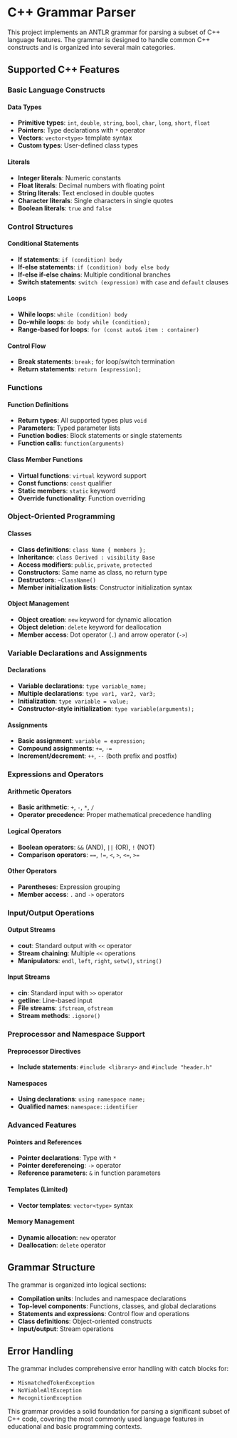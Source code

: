 # C++ Grammar Parser

This project implements an ANTLR grammar for parsing a subset of C++ language features. The grammar is designed to handle common C++ constructs and is organized into several main categories.

## Supported C++ Features

### Basic Language Constructs

#### Data Types
- **Primitive types**: `int`, `double`, `string`, `bool`, `char`, `long`, `short`, `float`
- **Pointers**: Type declarations with `*` operator
- **Vectors**: `vector<type>` template syntax
- **Custom types**: User-defined class types

#### Literals
- **Integer literals**: Numeric constants
- **Float literals**: Decimal numbers with floating point
- **String literals**: Text enclosed in double quotes
- **Character literals**: Single characters in single quotes
- **Boolean literals**: `true` and `false`

### Control Structures

#### Conditional Statements
- **If statements**: `if (condition) body`
- **If-else statements**: `if (condition) body else body`
- **If-else if-else chains**: Multiple conditional branches
- **Switch statements**: `switch (expression)` with `case` and `default` clauses

#### Loops
- **While loops**: `while (condition) body`
- **Do-while loops**: `do body while (condition);`
- **Range-based for loops**: `for (const auto& item : container)`

#### Control Flow
- **Break statements**: `break;` for loop/switch termination
- **Return statements**: `return [expression];`

### Functions

#### Function Definitions
- **Return types**: All supported types plus `void`
- **Parameters**: Typed parameter lists
- **Function bodies**: Block statements or single statements
- **Function calls**: `function(arguments)`

#### Class Member Functions
- **Virtual functions**: `virtual` keyword support
- **Const functions**: `const` qualifier
- **Static members**: `static` keyword
- **Override functionality**: Function overriding

### Object-Oriented Programming

#### Classes
- **Class definitions**: `class Name { members };`
- **Inheritance**: `class Derived : visibility Base`
- **Access modifiers**: `public`, `private`, `protected`
- **Constructors**: Same name as class, no return type
- **Destructors**: `~ClassName()`
- **Member initialization lists**: Constructor initialization syntax

#### Object Management
- **Object creation**: `new` keyword for dynamic allocation
- **Object deletion**: `delete` keyword for deallocation
- **Member access**: Dot operator (`.`) and arrow operator (`->`)

### Variable Declarations and Assignments

#### Declarations
- **Variable declarations**: `type variable_name;`
- **Multiple declarations**: `type var1, var2, var3;`
- **Initialization**: `type variable = value;`
- **Constructor-style initialization**: `type variable(arguments);`

#### Assignments
- **Basic assignment**: `variable = expression;`
- **Compound assignments**: `+=`, `-=`
- **Increment/decrement**: `++`, `--` (both prefix and postfix)

### Expressions and Operators

#### Arithmetic Operators
- **Basic arithmetic**: `+`, `-`, `*`, `/`
- **Operator precedence**: Proper mathematical precedence handling

#### Logical Operators
- **Boolean operators**: `&&` (AND), `||` (OR), `!` (NOT)
- **Comparison operators**: `==`, `!=`, `<`, `>`, `<=`, `>=`

#### Other Operators
- **Parentheses**: Expression grouping
- **Member access**: `.` and `->` operators

### Input/Output Operations

#### Output Streams
- **cout**: Standard output with `<<` operator
- **Stream chaining**: Multiple `<<` operations
- **Manipulators**: `endl`, `left`, `right`, `setw()`, `string()`

#### Input Streams
- **cin**: Standard input with `>>` operator
- **getline**: Line-based input
- **File streams**: `ifstream`, `ofstream`
- **Stream methods**: `.ignore()`

### Preprocessor and Namespace Support

#### Preprocessor Directives
- **Include statements**: `#include <library>` and `#include "header.h"`

#### Namespaces
- **Using declarations**: `using namespace name;`
- **Qualified names**: `namespace::identifier`

### Advanced Features

#### Pointers and References
- **Pointer declarations**: Type with `*`
- **Pointer dereferencing**: `->` operator
- **Reference parameters**: `&` in function parameters

#### Templates (Limited)
- **Vector templates**: `vector<type>` syntax

#### Memory Management
- **Dynamic allocation**: `new` operator
- **Deallocation**: `delete` operator

## Grammar Structure

The grammar is organized into logical sections:
- **Compilation units**: Includes and namespace declarations
- **Top-level components**: Functions, classes, and global declarations
- **Statements and expressions**: Control flow and operations
- **Class definitions**: Object-oriented constructs
- **Input/output**: Stream operations

## Error Handling

The grammar includes comprehensive error handling with catch blocks for:
- `MismatchedTokenException`
- `NoViableAltException`
- `RecognitionException`

This grammar provides a solid foundation for parsing a significant subset of C++ code, covering the most commonly used language features in educational and basic programming contexts.